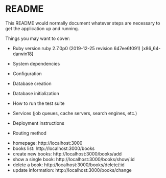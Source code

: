 # README

This README would normally document whatever steps are necessary to get the
application up and running.

Things you may want to cover:

* Ruby version
ruby 2.7.0p0 (2019-12-25 revision 647ee6f091) [x86_64-darwin18]
* System dependencies

* Configuration

* Database creation

* Database initialization

* How to run the test suite

* Services (job queues, cache servers, search engines, etc.)

* Deployment instructions

* Routing method

- homepage: http://localhost:3000
- books list: http://localhost:3000/books
- create new books: http://localhost:3000/books/add
- show a single book: http://localhost:3000/books/show/:id
- delete a book: http://localhost:3000/books/delete/:id
- update information: http://localhost:3000/books/change
